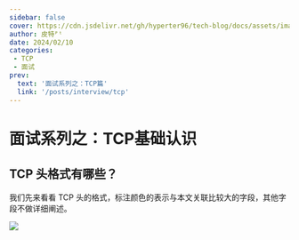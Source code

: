 ```yaml
---
sidebar: false
cover: https://cdn.jsdelivr.net/gh/hyperter96/tech-blog/docs/assets/images/lazer.png
author: 皮特ᴾᵗ
date: 2024/02/10
categories:
 - TCP
 - 面试
prev:
  text: '面试系列之：TCP篇'
  link: '/posts/interview/tcp'
---
```


# 面试系列之：TCP基础认识

## TCP 头格式有哪些？

我们先来看看 TCP 头的格式，标注颜色的表示与本文关联比较大的字段，其他字段不做详细阐述。

![](https://cdn.xiaolincoding.com//mysql/other/format,png-20230309230534096.png)
